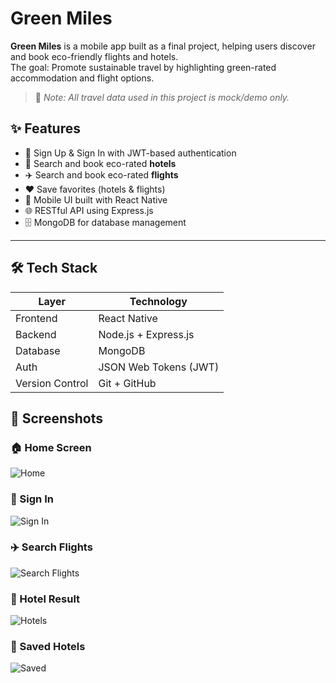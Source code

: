 # Green Miles

**Green Miles** is a mobile app built as a final project, helping users discover and book eco-friendly flights and hotels.  
The goal: Promote sustainable travel by highlighting green-rated accommodation and flight options.

> 📌 *Note: All travel data used in this project is mock/demo only.*

## ✨ Features
- 🔐 Sign Up & Sign In with JWT-based authentication
- 🏨 Search and book eco-rated **hotels**
- ✈️ Search and book eco-rated **flights**
- ❤️ Save favorites (hotels & flights)
- 📱 Mobile UI built with React Native
- 🌐 RESTful API using Express.js
- 🗄️ MongoDB for database management
---
## 🛠️ Tech Stack
| Layer     | Technology                  |
|-----------|-----------------------------|
| Frontend  | React Native                |
| Backend   | Node.js + Express.js        |
| Database  | MongoDB                     |
| Auth      | JSON Web Tokens (JWT)       |
| Version Control | Git + GitHub          |


 ## 📸 Screenshots

### 🏠 Home Screen
![Home](./screenshots/home.jpg)

### 🔐 Sign In
![Sign In](./screenshots/signin.jpg)

### ✈️ Search Flights
![Search Flights](./screenshots/search_flights.jpg)

### 🏨 Hotel Result
![Hotels](./screenshots/hotel_result.jpg)

### 💚 Saved Hotels
![Saved](./screenshots/saved.jpg)

